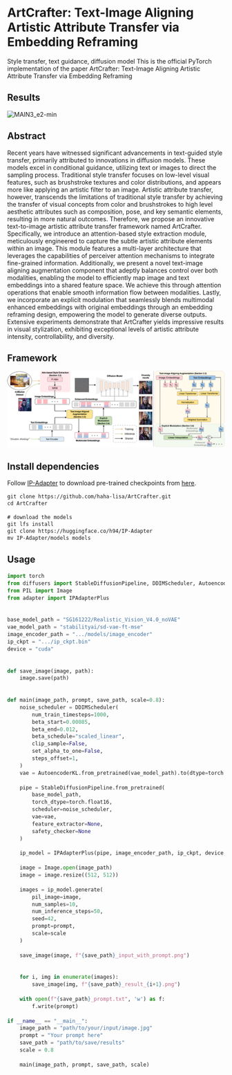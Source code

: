 # ArtCrafter: Text-Image Aligning Artistic Attribute Transfer via Embedding Reframing
Style transfer, text guidance, diffusion model
This is the official PyTorch implementation of the paper ArtCrafter: Text-Image Aligning Artistic Attribute Transfer via Embedding Reframing

## Results
![MAIN3_e2-min](https://github.com/haha-lisa/ArtCrafter/blob/main/images/teaser.png)

## Abstract
Recent years have witnessed significant advancements in text-guided style transfer, primarily attributed to innovations in diffusion models. These models excel in conditional guidance, utilizing text or images to direct the sampling process. Traditional style transfer focuses on low-level visual features, such as brushstroke textures and color distributions, and appears more like applying an artistic filter to an image. Artistic attribute transfer, however, transcends the limitations of traditional style transfer by achieving the transfer of visual concepts from color and brushstrokes to high level aesthetic attributes such as composition, pose, and key semantic elements, resulting in more natural outcomes. Therefore, we propose an innovative text-to-image artistic attribute transfer framework named ArtCrafter. Specifically, we introduce an attention-based style extraction module, meticulously engineered to capture the subtle artistic attribute elements within an image. This module features a multi-layer architecture that leverages the capabilities of perceiver attention mechanisms to integrate fine-grained information. Additionally, we present a novel text-image aligning augmentation component that adeptly balances control over both modalities, enabling the model to efficiently map image and text embeddings into a shared feature space. We achieve this through attention operations that enable smooth information flow between modalities. Lastly, we incorporate an explicit modulation that seamlessly blends multimodal enhanced embeddings with original embeddings through an embedding reframing design, empowering the model to generate diverse outputs. Extensive experiments demonstrate that ArtCrafter yields impressive results in visual stylization, exhibiting exceptional levels of artistic attribute intensity, controllability, and diversity. 

## Framework
![MAIN3_e2-min](https://github.com/haha-lisa/ArtCrafter/blob/main/images/3pipeline_00.png)

## Install dependencies

Follow [IP-Adapter](https://github.com/tencent-ailab/IP-Adapter?tab=readme-ov-file#download-models) to download pre-trained checkpoints from [here](https://huggingface.co/h94/IP-Adapter).

```
git clone https://github.com/haha-lisa/ArtCrafter.git
cd ArtCrafter

# download the models
git lfs install
git clone https://huggingface.co/h94/IP-Adapter
mv IP-Adapter/models models
```


## Usage
```python
import torch
from diffusers import StableDiffusionPipeline, DDIMScheduler, AutoencoderKL
from PIL import Image
from adapter import IPAdapterPlus


base_model_path = "SG161222/Realistic_Vision_V4.0_noVAE"
vae_model_path = "stabilityai/sd-vae-ft-mse"
image_encoder_path = ".../models/image_encoder"
ip_ckpt = ".../ip_ckpt.bin"
device = "cuda"


def save_image(image, path):
    image.save(path)


def main(image_path, prompt, save_path, scale=0.8):
    noise_scheduler = DDIMScheduler(
        num_train_timesteps=1000,
        beta_start=0.00085,
        beta_end=0.012,
        beta_schedule="scaled_linear",
        clip_sample=False,
        set_alpha_to_one=False,
        steps_offset=1,
    )
    vae = AutoencoderKL.from_pretrained(vae_model_path).to(dtype=torch.float16)

    pipe = StableDiffusionPipeline.from_pretrained(
        base_model_path,
        torch_dtype=torch.float16,
        scheduler=noise_scheduler,
        vae=vae,
        feature_extractor=None,
        safety_checker=None
    )

    ip_model = IPAdapterPlus(pipe, image_encoder_path, ip_ckpt, device, num_tokens=16)

    image = Image.open(image_path)
    image = image.resize((512, 512))

    images = ip_model.generate(
        pil_image=image,
        num_samples=10,
        num_inference_steps=50,
        seed=42,
        prompt=prompt,
        scale=scale  
    )

    save_image(image, f"{save_path}_input_with_prompt.png")


    for i, img in enumerate(images):
        save_image(img, f"{save_path}_result_{i+1}.png")

    with open(f"{save_path}_prompt.txt", 'w') as f:
        f.write(prompt)

if __name__ == "__main__":
    image_path = "path/to/your/input/image.jpg" 
    prompt = "Your prompt here"  
    save_path = "path/to/save/results"  
    scale = 0.8  

    main(image_path, prompt, save_path, scale)
```

